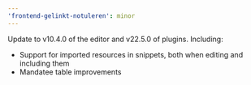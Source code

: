 ```yaml
---
'frontend-gelinkt-notuleren': minor
---
```


Update to v10.4.0 of the editor and v22.5.0 of plugins. Including:
  - Support for imported resources in snippets, both when editing and including them
  - Mandatee table improvements
